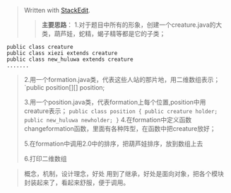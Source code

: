 ﻿


> Written with [StackEdit](https://stackedit.io/).
> <doc>
> > **主要思路**：
> 1.对于题目中所有的形象，创建一个creature.java的大类，葫芦娃，蛇精，蝎子精等都是它的子类；

    public class creature
    public class xiezi extends creature
    public class new_huluwa extends creature
    .......

> 2.用一个formation.java类，代表这些人站的那片地，用二维数组表示；
> `public position[][] position;
> 
> 3.用一个position.java类，代表formation上每个位置,position中用creature表示；                                            `
> public class position {
    public creature holder;
    public new_huluwa newholder;
}
`
> 4.在formation中定义函数changeformation函数，里面有各种阵型，在函数中把creature放好；
> 
> 5.在formation中调用2.0中的排序，把葫芦娃排序，放到数组上去
> 
> 6.打印二维数组

>概念，机制，设计理念，好处
>用到了继承，好处是面向对象，把各个模块封装起来了，看起来舒服，便于调用。
